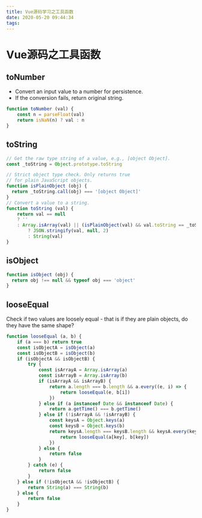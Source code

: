 ```yaml
---
title: Vue源码学习之工具函数
date: 2020-05-20 09:44:34
tags:
---
```



# Vue源码之工具函数

## toNumber
* Convert an input value to a number for persistence.
* If the conversion fails, return original string.
```js
function toNumber (val) {
    const n = parseFloat(val)
    return isNaN(n) ? val : n
}
```
## toString

```js
// Get the raw type string of a value, e.g., [object Object].
const _toString = Object.prototype.toString

// Strict object type check. Only returns true
// for plain JavaScript objects.
function isPlainObject (obj) {
  return _toString.call(obj) === '[object Object]'
}
// Convert a value to a string.
function toString (val) {
    return val == null
    ? ''
    : Array.isArray(val) || (isPlainObject(val) && val.toString == _toString)
        ? JSON.stringify(val, null, 2)
        : String(val)
}
```
## isObject
```js
function isObject (obj) {
  return obj !== null && typeof obj === 'object'
}
```

## looseEqual
Check if two values are loosely equal - that is if they are plain objects, do they have the same shape?
```js
function looseEqual (a, b) {
    if (a === b) return true
    const isObjectA = isObject(a)
    const isObjectB = isObject(b)
    if (isObjectA && isObjectB) {
        try {
            const isArrayA = Array.isArray(a)
            const isArrayB = Array.isArray(b)
            if (isArrayA && isArrayB) {
                return a.length === b.length && a.every((e, i) => {
                    return looseEqual(e, b[i])
                })
            } else if (a instanceof Date && instanceof Date) {
                return a.getTime() === b.getTime()
            } else if (!isArrayA && !isArrayB) {
                const keysA = Object.keys(a)
                const keysB = Object.keys(b)
                return keysA.length === keysB.length && keysA.every(key => {
                    return looseEqual(a[key], b[key])
                })
            } else {
                return false
            }
        } catch (e) {
            return false
        }
    } else if (!isObjectA && !isObjectB) {
        return String(a) === String(b)
    } else {
        return false
    }
}

```